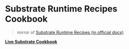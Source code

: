 # Substrate Runtime Recipes Cookbook
> mirror of [Substrate Runtime Recipes (in official docs)](https://substrate.readme.io/docs/substrate-runtime-recipes)

**[Live Substrate Cookbook](https://amarrsingh.github.io/SubstrateCookbook/)**